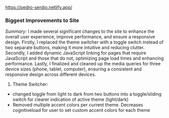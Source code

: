 https://pedro-serdio.netlify.app/

### Biggest Improvements to Site
*Summary:*
I made several significant changes to the site to enhance the overall user experience, improve performance, and ensure a responsive design. Firstly, I replaced the theme switcher with a toggle switch instead of two separate buttons, making it more intuitive and reducing clutter. Secondly, I added dynamic JavaScript linking for pages that require JavaScript and those that do not, optimizing page load times and enhancing performance. Lastly, I finalized and cleaned up the media queries for three device sizes (phone, tablet, computer), ensuring a consistent and responsive design across different devices.

1. Theme Switcher:
- changed toggle from light to dark from two buttons into a toggle/sliding switch for clearer indication of active theme (light/dark)
- Removed multiple accent colors per current theme. Decreases cognitiveload for user to set custom accent colors for each theme

